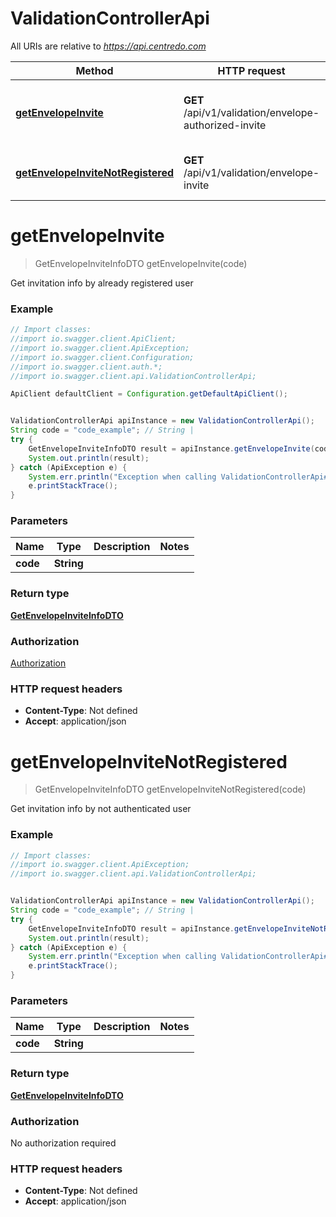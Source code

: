 # ValidationControllerApi

All URIs are relative to *https://api.centredo.com*

Method | HTTP request | Description
------------- | ------------- | -------------
[**getEnvelopeInvite**](ValidationControllerApi.md#getEnvelopeInvite) | **GET** /api/v1/validation/envelope-authorized-invite | Get invitation info by already registered user
[**getEnvelopeInviteNotRegistered**](ValidationControllerApi.md#getEnvelopeInviteNotRegistered) | **GET** /api/v1/validation/envelope-invite | Get invitation info by not authenticated user

<a name="getEnvelopeInvite"></a>
# **getEnvelopeInvite**
> GetEnvelopeInviteInfoDTO getEnvelopeInvite(code)

Get invitation info by already registered user

### Example
```java
// Import classes:
//import io.swagger.client.ApiClient;
//import io.swagger.client.ApiException;
//import io.swagger.client.Configuration;
//import io.swagger.client.auth.*;
//import io.swagger.client.api.ValidationControllerApi;

ApiClient defaultClient = Configuration.getDefaultApiClient();


ValidationControllerApi apiInstance = new ValidationControllerApi();
String code = "code_example"; // String | 
try {
    GetEnvelopeInviteInfoDTO result = apiInstance.getEnvelopeInvite(code);
    System.out.println(result);
} catch (ApiException e) {
    System.err.println("Exception when calling ValidationControllerApi#getEnvelopeInvite");
    e.printStackTrace();
}
```

### Parameters

Name | Type | Description  | Notes
------------- | ------------- | ------------- | -------------
 **code** | **String**|  |

### Return type

[**GetEnvelopeInviteInfoDTO**](GetEnvelopeInviteInfoDTO.md)

### Authorization

[Authorization](../README.md#Authorization)

### HTTP request headers

 - **Content-Type**: Not defined
 - **Accept**: application/json

<a name="getEnvelopeInviteNotRegistered"></a>
# **getEnvelopeInviteNotRegistered**
> GetEnvelopeInviteInfoDTO getEnvelopeInviteNotRegistered(code)

Get invitation info by not authenticated user

### Example
```java
// Import classes:
//import io.swagger.client.ApiException;
//import io.swagger.client.api.ValidationControllerApi;


ValidationControllerApi apiInstance = new ValidationControllerApi();
String code = "code_example"; // String | 
try {
    GetEnvelopeInviteInfoDTO result = apiInstance.getEnvelopeInviteNotRegistered(code);
    System.out.println(result);
} catch (ApiException e) {
    System.err.println("Exception when calling ValidationControllerApi#getEnvelopeInviteNotRegistered");
    e.printStackTrace();
}
```

### Parameters

Name | Type | Description  | Notes
------------- | ------------- | ------------- | -------------
 **code** | **String**|  |

### Return type

[**GetEnvelopeInviteInfoDTO**](GetEnvelopeInviteInfoDTO.md)

### Authorization

No authorization required

### HTTP request headers

 - **Content-Type**: Not defined
 - **Accept**: application/json


